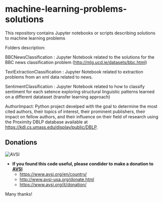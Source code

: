 # machine-learning-problems-solutions
This repository contains  Jupyter notebooks or scripts describing solutions to machine learning problems

Folders description: 

BBCNewsClassification : Jupyter Notebook related to the solutions for the BBC news classification problem (http://mlg.ucd.ie/datasets/bbc.html)


TextExtractionClassification : Jupyter Notebook related to extraction problems from an xml data related to news. 


SentimentClassification : Jupyter Notebook related to how to classify sentiment for each setence exploring structural linguistic patterns learned on a different datataset (transfer learning approach)


AuthorImpact: Python project develped with the goal to determine the most cited authors, their topics of interest, their prominent publishers, their impact on fellow authors, and their influence on their field of research using the Proximity DBLP database available at https://kdl.cs.umass.edu/display/public/DBLP.



## Donations

![AVSI](https://i.imgur.com/oRnsKLL.jpg)


- **If you found this code useful, please condider to make a donation to [AVSI](https://www.avsi.org/en/)**
    - https://www.avsi.org/en/country/
    - http://www.avsi-usa.org/donate.html
    - https://www.avsi.org/it/donation/

Many thanks!
